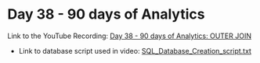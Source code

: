 
# Day 38 - 90 days of Analytics



Link to the YouTube Recording:
  [Day 38 - 90 days of Analytics: OUTER JOIN](https://youtu.be/B7jdGj4JxbA)

  - Link to database script used in video: [SQL_Database_Creation_script.txt](https://github.com/Bandolo/90DaysOfAnalytics/blob/master/2023/Resources/Day%2028/SQL_Database_Creation_script.txt)
